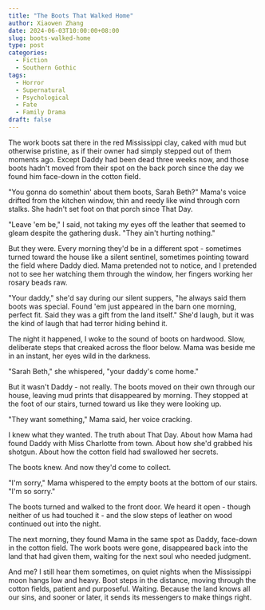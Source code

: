 ```yaml
---
title: "The Boots That Walked Home"
author: Xiaowen Zhang
date: 2024-06-03T10:00:00+08:00
slug: boots-walked-home
type: post
categories:
  - Fiction
  - Southern Gothic
tags:
  - Horror
  - Supernatural
  - Psychological
  - Fate
  - Family Drama
draft: false
---
```


The work boots sat there in the red Mississippi clay, caked with mud but otherwise pristine, as if their owner had simply stepped out of them moments ago. Except Daddy had been dead three weeks now, and those boots hadn't moved from their spot on the back porch since the day we found him face-down in the cotton field.

"You gonna do somethin' about them boots, Sarah Beth?" Mama's voice drifted from the kitchen window, thin and reedy like wind through corn stalks. She hadn't set foot on that porch since That Day.

"Leave 'em be," I said, not taking my eyes off the leather that seemed to gleam despite the gathering dusk. "They ain't hurting nothing."

But they were. Every morning they'd be in a different spot - sometimes turned toward the house like a silent sentinel, sometimes pointing toward the field where Daddy died. Mama pretended not to notice, and I pretended not to see her watching them through the window, her fingers working her rosary beads raw.

"Your daddy," she'd say during our silent suppers, "he always said them boots was special. Found 'em just appeared in the barn one morning, perfect fit. Said they was a gift from the land itself." She'd laugh, but it was the kind of laugh that had terror hiding behind it.

The night it happened, I woke to the sound of boots on hardwood. Slow, deliberate steps that creaked across the floor below. Mama was beside me in an instant, her eyes wild in the darkness.

"Sarah Beth," she whispered, "your daddy's come home."

But it wasn't Daddy - not really. The boots moved on their own through our house, leaving mud prints that disappeared by morning. They stopped at the foot of our stairs, turned toward us like they were looking up.

"They want something," Mama said, her voice cracking.

I knew what they wanted. The truth about That Day. About how Mama had found Daddy with Miss Charlotte from town. About how she'd grabbed his shotgun. About how the cotton field had swallowed her secrets.

The boots knew. And now they'd come to collect.

"I'm sorry," Mama whispered to the empty boots at the bottom of our stairs. "I'm so sorry."

The boots turned and walked to the front door. We heard it open - though neither of us had touched it - and the slow steps of leather on wood continued out into the night.

The next morning, they found Mama in the same spot as Daddy, face-down in the cotton field. The work boots were gone, disappeared back into the land that had given them, waiting for the next soul who needed judgment.

And me? I still hear them sometimes, on quiet nights when the Mississippi moon hangs low and heavy. Boot steps in the distance, moving through the cotton fields, patient and purposeful. Waiting. Because the land knows all our sins, and sooner or later, it sends its messengers to make things right.